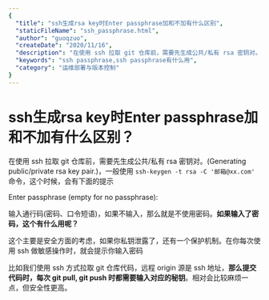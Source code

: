 ```yaml
---
{
  "title": "ssh生成rsa key时Enter passphrase加和不加有什么区别",
  "staticFileName": "ssh_passphrase.html",
  "author": "guoqzuo",
  "createDate": "2020/11/16",
  "description": "在使用 ssh 拉取 git 仓库前，需要先生成公共/私有 rsa 密钥对。(Generating public/private rsa key pair.)，一般使用 `ssh-keygen -t rsa -C '邮箱@xx.com'` 命令，这个时候，会有下面的提示：Enter passphrase (empty for no passphrase): 输入通行码(密码、口令短语)，如果不输入，那么就是不使用密码。如果输入了密码，这个有什么用呢？",
  "keywords": "ssh passphrase,ssh passphrase有什么用",
  "category": "运维部署与版本控制"
}
---
```

# ssh生成rsa key时Enter passphrase加和不加有什么区别？

在使用 ssh 拉取 git 仓库前，需要先生成公共/私有 rsa 密钥对。(Generating public/private rsa key pair.)，一般使用 `ssh-keygen -t rsa -C '邮箱@xx.com'` 命令，这个时候，会有下面的提示

Enter passphrase (empty for no passphrase): 

输入通行码(密码、口令短语)，如果不输入，那么就是不使用密码。**如果输入了密码，这个有什么用呢？**

这个主要是安全方面的考虑，如果你私钥泄露了，还有一个保护机制。在你每次使用 ssh 做敏感操作时，就会提示你输入密码

比如我们使用 ssh 方式拉取 git 仓库代码，远程 origin 源是 ssh 地址，**那么提交代码时，每次 git pull, git push 时都需要输入对应的秘钥**。相对会比较麻烦一点，但安全性更高。